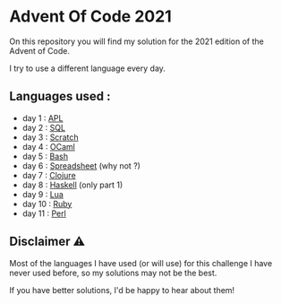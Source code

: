# Advent Of Code 2021
On this repository you will find my solution for the 2021 edition of the Advent of Code.

I try to use a different language every day. 

## Languages used :
* day 1  : [APL](day1-apl)
* day 2  : [SQL](day2-sql)
* day 3  : [Scratch](day3-scratch)
* day 4  : [OCaml](day4-ocaml)
* day 5  : [Bash](day5-bash)
* day 6  : [Spreadsheet](day6-spreadsheet) (why not ?)
* day 7  : [Clojure](day7-clojure)
* day 8  : [Haskell](day8-haskell) (only part 1)
* day 9  : [Lua](day9-lua)
* day 10 : [Ruby](day10-ruby)
* day 11 : [Perl](day11-perl)

## Disclaimer ⚠
Most of the languages I have used (or will use) for this challenge I have never used before, so my solutions may not be the best.

If you have better solutions, I'd be happy to hear about them!